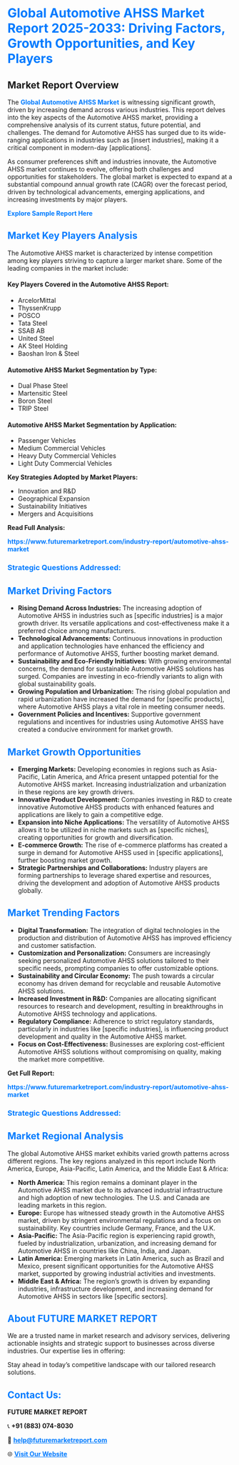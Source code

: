 <h1 style="color: #007BFF;">Global Automotive AHSS Market Report 2025-2033: Driving Factors, Growth Opportunities, and Key Players</h1>

<section id="overview">
<h2>Market Report Overview</h2>
<p>The <a href="https://www.futuremarketreport.com/industry-report/automotive-ahss-market" style="color: #007BFF; text-decoration: none;"><strong>Global Automotive AHSS Market</strong></a> is witnessing significant growth, driven by increasing demand across various industries. This report delves into the key aspects of the Automotive AHSS market, providing a comprehensive analysis of its current status, future potential, and challenges. The demand for Automotive AHSS has surged due to its wide-ranging applications in industries such as [insert industries], making it a critical component in modern-day [applications].</p>
<p>As consumer preferences shift and industries innovate, the Automotive AHSS market continues to evolve, offering both challenges and opportunities for stakeholders. The global market is expected to expand at a substantial compound annual growth rate (CAGR) over the forecast period, driven by technological advancements, emerging applications, and increasing investments by major players.</p>
</section>

<section id="overview">
<p><a href="https://www.futuremarketreport.com/request-sample/reportId=109889" style="color: #007BFF; text-decoration: none;"><strong>Explore Sample Report Here</strong></a></p>
</section>

<section id="key-players">
<h2 style="color: #007BFF;">Market Key Players Analysis</h2>
<p>The Automotive AHSS market is characterized by intense competition among key players striving to capture a larger market share. Some of the leading companies in the market include:</p>
<h4>Key Players Covered in the Automotive AHSS Report:</h4>
<ul><li>ArcelorMittal</li><li>ThyssenKrupp</li><li>POSCO</li><li>Tata Steel</li><li>SSAB AB</li><li>United Steel</li><li>AK Steel Holding</li><li>Baoshan Iron &amp; Steel</li></ul>
<h4>Automotive AHSS Market Segmentation by Type:</h4>
<ul><li>Dual Phase Steel</li><li>Martensitic Steel</li><li>Boron Steel</li><li>TRIP Steel</li></ul>

<h4>Automotive AHSS Market Segmentation by Application:</h4>
<ul><li>Passenger Vehicles</li><li>Medium Commercial Vehicles</li><li>Heavy Duty Commercial Vehicles</li><li>Light Duty Commercial Vehicles</li></ul>
<p><strong>Key Strategies Adopted by Market Players:</strong></p>
<ul>
<li>Innovation and R&D</li>
<li>Geographical Expansion</li>
<li>Sustainability Initiatives</li>
<li>Mergers and Acquisitions</li>
</ul>
</section>

<section>
<p><strong>Read Full Analysis: </strong></p><a href="https://www.futuremarketreport.com/industry-report/automotive-ahss-market" style="color: #007BFF; text-decoration: none;"><strong>https://www.futuremarketreport.com/industry-report/automotive-ahss-market</strong></a>
<h3 style="color: #007BFF;">Strategic Questions Addressed:</h3>
</section>

<section id="driving-factors">
<h2 style="color: #007BFF;">Market Driving Factors</h2>
<ul>
<li><strong>Rising Demand Across Industries:</strong> The increasing adoption of Automotive AHSS in industries such as [specific industries] is a major growth driver. Its versatile applications and cost-effectiveness make it a preferred choice among manufacturers.</li>
<li><strong>Technological Advancements:</strong> Continuous innovations in production and application technologies have enhanced the efficiency and performance of Automotive AHSS, further boosting market demand.</li>
<li><strong>Sustainability and Eco-Friendly Initiatives:</strong> With growing environmental concerns, the demand for sustainable Automotive AHSS solutions has surged. Companies are investing in eco-friendly variants to align with global sustainability goals.</li>
<li><strong>Growing Population and Urbanization:</strong> The rising global population and rapid urbanization have increased the demand for [specific products], where Automotive AHSS plays a vital role in meeting consumer needs.</li>
<li><strong>Government Policies and Incentives:</strong> Supportive government regulations and incentives for industries using Automotive AHSS have created a conducive environment for market growth.</li>
</ul>
</section>

<section id="growth-opportunities">
<h2 style="color: #007BFF;">Market Growth Opportunities</h2>
<ul>
<li><strong>Emerging Markets:</strong> Developing economies in regions such as Asia-Pacific, Latin America, and Africa present untapped potential for the Automotive AHSS market. Increasing industrialization and urbanization in these regions are key growth drivers.</li>
<li><strong>Innovative Product Development:</strong> Companies investing in R&D to create innovative Automotive AHSS products with enhanced features and applications are likely to gain a competitive edge.</li>
<li><strong>Expansion into Niche Applications:</strong> The versatility of Automotive AHSS allows it to be utilized in niche markets such as [specific niches], creating opportunities for growth and diversification.</li>
<li><strong>E-commerce Growth:</strong> The rise of e-commerce platforms has created a surge in demand for Automotive AHSS used in [specific applications], further boosting market growth.</li>
<li><strong>Strategic Partnerships and Collaborations:</strong> Industry players are forming partnerships to leverage shared expertise and resources, driving the development and adoption of Automotive AHSS products globally.</li>
</ul>
</section>

<section id="trending-factors">
<h2 style="color: #007BFF;">Market Trending Factors</h2>
<ul>
<li><strong>Digital Transformation:</strong> The integration of digital technologies in the production and distribution of Automotive AHSS has improved efficiency and customer satisfaction.</li>
<li><strong>Customization and Personalization:</strong> Consumers are increasingly seeking personalized Automotive AHSS solutions tailored to their specific needs, prompting companies to offer customizable options.</li>
<li><strong>Sustainability and Circular Economy:</strong> The push towards a circular economy has driven demand for recyclable and reusable Automotive AHSS solutions.</li>
<li><strong>Increased Investment in R&D:</strong> Companies are allocating significant resources to research and development, resulting in breakthroughs in Automotive AHSS technology and applications.</li>
<li><strong>Regulatory Compliance:</strong> Adherence to strict regulatory standards, particularly in industries like [specific industries], is influencing product development and quality in the Automotive AHSS market.</li>
<li><strong>Focus on Cost-Effectiveness:</strong> Businesses are exploring cost-efficient Automotive AHSS solutions without compromising on quality, making the market more competitive.</li>
</ul>
</section>

<section>
<p><strong>Get Full Report: </strong></p><a href="https://www.futuremarketreport.com/industry-report/automotive-ahss-market" style="color: #007BFF; text-decoration: none;"><strong>https://www.futuremarketreport.com/industry-report/automotive-ahss-market</strong></a>
<h3 style="color: #007BFF;">Strategic Questions Addressed:</h3>
</section>


<section id="regional-analysis">
<h2 style="color: #007BFF;">Market Regional Analysis</h2>
<p>The global Automotive AHSS market exhibits varied growth patterns across different regions. The key regions analyzed in this report include North America, Europe, Asia-Pacific, Latin America, and the Middle East & Africa:</p>
<ul>
<li><strong>North America:</strong> This region remains a dominant player in the Automotive AHSS market due to its advanced industrial infrastructure and high adoption of new technologies. The U.S. and Canada are leading markets in this region.</li>
<li><strong>Europe:</strong> Europe has witnessed steady growth in the Automotive AHSS market, driven by stringent environmental regulations and a focus on sustainability. Key countries include Germany, France, and the U.K.</li>
<li><strong>Asia-Pacific:</strong> The Asia-Pacific region is experiencing rapid growth, fueled by industrialization, urbanization, and increasing demand for Automotive AHSS in countries like China, India, and Japan.</li>
<li><strong>Latin America:</strong> Emerging markets in Latin America, such as Brazil and Mexico, present significant opportunities for the Automotive AHSS market, supported by growing industrial activities and investments.</li>
<li><strong>Middle East & Africa:</strong> The region’s growth is driven by expanding industries, infrastructure development, and increasing demand for Automotive AHSS in sectors like [specific sectors].</li>
</ul>
</section>

<footer>
<h2 style="color: #007BFF;">About FUTURE MARKET REPORT</h2>
<p>We are a trusted name in market research and advisory services, delivering actionable insights and strategic support to businesses across diverse industries. Our expertise lies in offering:</p>

<p>Stay ahead in today’s competitive landscape with our tailored research solutions.</p>

<h2 style="color: #007BFF;">Contact Us:</h2>
<p><strong>FUTURE MARKET REPORT</strong></p>
<p>📞 <strong>+91 (883) 074-8030</strong></p>
<p>📧 <strong><a href="mailto:help@futuremarketreport.com" style="color: #007BFF;">help@futuremarketreport.com</a></strong></p>
<p>🌐 <strong><a href="https://www.futuremarketreport.com/" style="color: #007BFF;">Visit Our Website</a></strong></p>
</footer>
